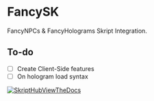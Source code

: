 # FancySK
FancyNPCs &amp; FancyHolograms Skript Integration.

## To-do
- [ ] Create Client-Side features
- [ ] On hologram load syntax

[![SkriptHubViewTheDocs](http://skripthub.net/static/addon/ViewTheDocsButton.png)](http://skripthub.net/docs/?addon=FancySK)
